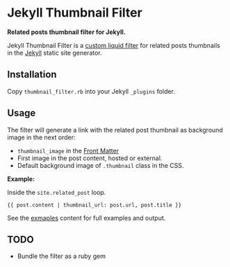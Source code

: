 # Jekyll Thumbnail Filter

**Related posts thumbnail filter for Jekyll.**

Jekyll Thumbnail Filter is a [custom liquid filter](http://jekyllrb.com/docs/plugins/#liquid-filters) for related posts thumbnails in the [Jekyll](http://jekyllrb.com/) static site generator.


## Installation

Copy `thumbnail_filter.rb` into your Jekyll `_plugins` folder.


## Usage

The filter will generate a link with the related post thumbnail as background image in the next order:

- `thumbnail_image` in the [Front Matter](http://jekyllrb.com/docs/frontmatter/)
- First image in the post content, hosted or external.
- Default background image of `.thumbnail` class in the CSS.

**Example:**

Inside the `site.related_post` loop.

```
{{ post.content | thumbnail_url: post.url, post.title }}
```

See the [exmaples](/examples) content for full examples and output.


## TODO

- Bundle the filter as a ruby gem
